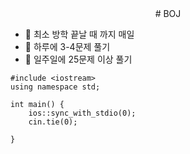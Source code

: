 <center> # BOJ </center>

- 📌 최소 방학 끝날 때 까지 매일
- 📌 하루에 3-4문제 풀기
- 📌 일주일에 25문제 이상 풀기
```
#include <iostream>
using namespace std;

int main() {
    ios::sync_with_stdio(0);
    cin.tie(0);
   
}
```
